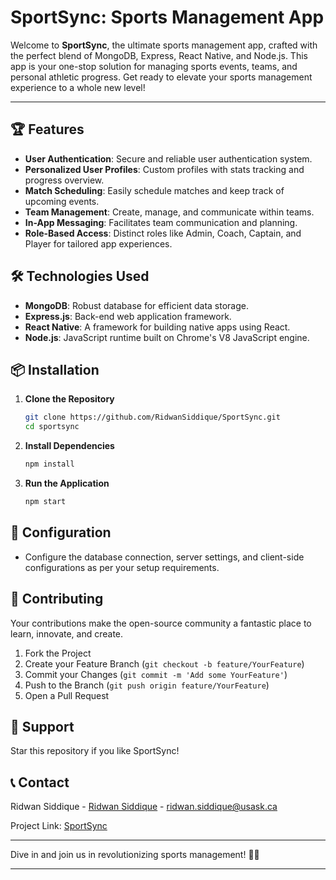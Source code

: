 
# SportSync: Sports Management App

Welcome to **SportSync**, the ultimate sports management app, crafted with the perfect blend of MongoDB, Express, React Native, and Node.js. This app is your one-stop solution for managing sports events, teams, and personal athletic progress. Get ready to elevate your sports management experience to a whole new level!

---

## 🏆 Features

- **User Authentication**: Secure and reliable user authentication system.
- **Personalized User Profiles**: Custom profiles with stats tracking and progress overview.
- **Match Scheduling**: Easily schedule matches and keep track of upcoming events.
- **Team Management**: Create, manage, and communicate within teams.
- **In-App Messaging**: Facilitates team communication and planning.
- **Role-Based Access**: Distinct roles like Admin, Coach, Captain, and Player for tailored app experiences.

## 🛠️ Technologies Used

- **MongoDB**: Robust database for efficient data storage.
- **Express.js**: Back-end web application framework.
- **React Native**: A framework for building native apps using React.
- **Node.js**: JavaScript runtime built on Chrome's V8 JavaScript engine.

## 📦 Installation

1. **Clone the Repository**
   ```bash
   git clone https://github.com/RidwanSiddique/SportSync.git
   cd sportsync
   ```
2. **Install Dependencies**
   ```bash
   npm install
   ```
3. **Run the Application**
   ```bash
   npm start
   ```

## 🔧 Configuration

- Configure the database connection, server settings, and client-side configurations as per your setup requirements.

## 🤝 Contributing

Your contributions make the open-source community a fantastic place to learn, innovate, and create. 

1. Fork the Project
2. Create your Feature Branch (`git checkout -b feature/YourFeature`)
3. Commit your Changes (`git commit -m 'Add some YourFeature'`)
4. Push to the Branch (`git push origin feature/YourFeature`)
5. Open a Pull Request

## 🌟 Support

Star this repository if you like SportSync!

## 📞 Contact

Ridwan Siddique - [Ridwan Siddique](https://www.linkedin.com/in/ridwansiddique/) - ridwan.siddique@usask.ca

Project Link: [SportSync](https://github.com/RidwanSiddique/SportSync)

---

Dive in and join us in revolutionizing sports management! 🏅🚀

---
